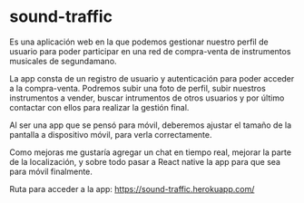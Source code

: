 # sound-traffic

Es una aplicación web en la que podemos gestionar nuestro perfil de usuario para poder participar en una red de compra-venta
de instrumentos musicales de segundamano.

La app consta de un registro de usuario y autenticación para poder acceder a la compra-venta.
Podremos subir una foto de perfil, subir nuestros instrumentos a vender, buscar intrumentos de otros usuarios y por último
contactar con ellos para realizar la gestión final.

Al ser una app que se pensó para móvil, deberemos ajustar el tamaño de la pantalla a dispositivo móvil, para
verla correctamente.

Como mejoras me gustaría agregar un chat en tiempo real, mejorar la parte de la localización, y sobre todo pasar a React native la app para que sea para móvil finalmente.

Ruta para acceder a la app: https://sound-traffic.herokuapp.com/

